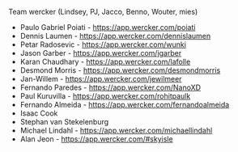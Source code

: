 Team wercker (Lindsey, PJ, Jacco, Benno, Wouter, mies)

- Paulo Gabriel Poiati - https://app.wercker.com/poiati
- Dennis Laumen - https://app.wercker.com/dennislaumen
- Petar Radosevic - https://app.wercker.com/wunki
- Jason Garber - https://app.wercker.com/jgarber
- Karan Chaudhary - https://app.wercker.com/lafolle
- Desmond Morris - https://app.wercker.com/desmondmorris
- Jan-Willem - https://app.wercker.com/jewilmeer
- Fernando Paredes - https://app.wercker.com/NanoXD
- Paul Kuruvilla - https://app.wercker.com/rohitpaulk
- Fernando Almeida - https://app.wercker.com/fernandoalmeida
- Isaac Cook
- Stephan van Stekelenburg
- Michael Lindahl - https://app.wercker.com/michaellindahl
- Alan Jeon - https://app.wercker.com/#skyisle
